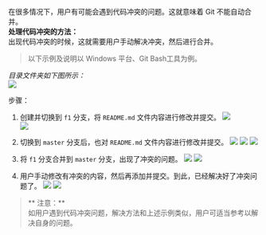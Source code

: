 在很多情况下，用户有可能会遇到代码冲突的问题。这就意味着 Git 不能自动合并。  
**处理代码冲突的方法：**  
出现代码冲突的时候，这就需要用户手动解决冲突，然后进行合并。

> 以下示例及说明以 Windows 平台、Git Bash工具为例。

 
*目录文件夹如下图所示：*  
![](https://mc.qcloudimg.com/static/img/8d398b8df95d05508c6307ff0e3f9d83/2017-09-11_104043.png)

步骤：  

1. 创建并切换到 `f1` 分支，将 `README.md` 文件内容进行修改并提交。
![](https://mc.qcloudimg.com/static/img/baf28728aab9db543c5195d7881581f3/2017-09-08_173126.png)  
![](https://mc.qcloudimg.com/static/img/9b781c806e7b4610b8ea3e0f117fb3c4/2017-09-08_173443.png)

2. 切换到 `master` 分支后，也对 `README.md` 文件内容进行修改并提交。
![](https://mc.qcloudimg.com/static/img/6ffb9f7c33227b7dd2bdfefd73c192d0/2017-09-11_110646.png)
![](https://mc.qcloudimg.com/static/img/9e010f478dd6fe20914219c4d8c2f197/2017-09-08_171739.png)
![](https://mc.qcloudimg.com/static/img/7b782a29465c9ccf918e454b7bf9bd22/2017-09-08_174739.png)

3. 将 `f1` 分支合并到 `master` 分支，出现了冲突的问题。
![](https://mc.qcloudimg.com/static/img/d306267cedb9fb7258b463ffe9ab7132/2017-09-08_174757.png)
![](https://mc.qcloudimg.com/static/img/2bc9255a930111ad67146dc1eebc8b22/2017-09-08_171553.png)

4. 用户手动修改有冲突的内容，然后再添加并提交。到此，已经解决好了冲突问题了。
![](https://mc.qcloudimg.com/static/img/ec5bccd8fe084e54301ec85f4ab389a6/2017-09-08_171410.png)
![](https://mc.qcloudimg.com/static/img/2db4d6226808eee8633a82f43fd95fb4/2017-09-08_175002.png)


>** 注意：**  
>如用户遇到代码冲突问题，解决方法和上述示例类似，用户可适当参考以解决自身的问题。
